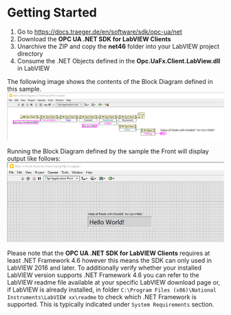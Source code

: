 # Getting Started

1. Go to <https://docs.traeger.de/en/software/sdk/opc-ua/net>
2. Download the **OPC UA .NET SDK for LabVIEW Clients**
3. Unarchive the ZIP and copy the **net46** folder into your LabVIEW project directory
4. Consume the .NET Objects defined in the **Opc.UaFx.Client.LabView.dll** in LabVIEW

The following image shows the contents of the Block Diagram defined in this sample.
![Block Diagram](Client.Block.png)

Running the Block Diagram defined by the sample the Front will display output like follows:
![Front](Client.Front.png)

Please note that the **OPC UA .NET SDK for LabVIEW Clients** requires at least .NET Framework 4.6 however this means the SDK can only used in LabVIEW 2016 and later. To additionally verify whether your installed LabVIEW version supports .NET Framework 4.6 you can refer to the LabVIEW readme file available at your specific LabVIEW download page or, if LabVIEW is already installed, in folder ``C:\Program Files (x86)\National Instruments\LabVIEW xx\readme`` to check which .NET Framework is supported. This is typically indicated under ``System Requirements`` section.
